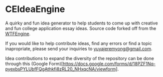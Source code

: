 CEIdeaEngine
============

A quirky and fun idea generator to help students to come up with creative and fun college application essay ideas.
Source code forked off from the [WTFEngine](https://github.com/soulwire/WTFEngine/).

If you would like to help contribute ideas, find any errors or find a topic inapropriate, please send your inquiries to yuyajeremyong@gmail.com.

Idea contributions to expand the diversity of the repository can be done through this (Google Form)[https://docs.google.com/forms/d/18PZF1Nq-pyexbsPYLUbfFQgAthkfi8zRL20_NHxqcNA/viewform].
